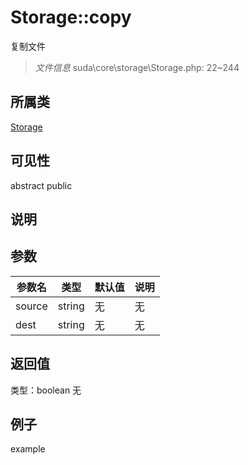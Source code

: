 # Storage::copy
复制文件
> *文件信息* suda\core\storage\Storage.php: 22~244
## 所属类 

[Storage](../Storage.md)

## 可见性

abstract  public  
## 说明



## 参数

 
| 参数名 | 类型 | 默认值 | 说明 |
|--------|-----|-------|-------|
 | source |  string | 无 | 无 |
 | dest |  string | 无 | 无 |
## 返回值
 
类型：boolean
无
## 例子

example